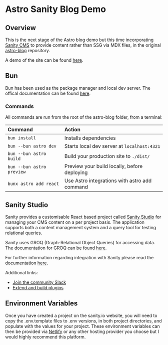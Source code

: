 # Astro Sanity Blog Demo

## Overview

This is the next stage of the Astro blog demo but this time incorporating [Sanity CMS](https://www.sanity.io/) to provide content rather than SSG via MDX files, in the original [astro-blog](https://github.com/BarryJacobs/astro-blog) repository.

A demo of the site can be found [here](https://resilient-pavlova-922456.netlify.app/).

## Bun

Bun has been used as the package manager and local dev server. The offical documentation can be found [here](https://bun.sh/).

### Commands

All commands are run from the root of the astro-blog folder, from a terminal:

| Command                   | Action                                        |
| :------------------------ | :-------------------------------------------- |
| `bun install`             | Installs dependencies                         |
| `bun --bun astro dev`     | Starts local dev server at `localhost:4321`   |
| `bun --bun astro build`   | Build your production site to `./dist/`       |
| `bun --bun astro preview` | Preview your build locally, before deploying  |
| `bunx astro add react`    | Use Astro integrations with astro add command |

## Sanity Studio

Sanity provides a customisable React based project called [Sanity Studio](https://www.sanity.io/studio) for managing your CMS content on a per project basis. The application supports both a content management system and a query tool for testing relational queries.

Sanity uses GROQ (Graph-Relational Object Queries) for accessing data. The documentation for GROQ can be found [here](https://www.sanity.io/docs/how-queries-work).

For further information regarding integration with Sanity please read the documentation [here](https://www.sanity.io/guides/sanity-astro-blog).

Additional links:

- [Join the community Slack](https://slack.sanity.io/?utm_source=readme)
- [Extend and build plugins](https://www.sanity.io/docs/content-studio/extending?utm_source=readme)

## Environment Variables

Once you have created a project on the sanity.io website, you will need to copy the .env.template files to .env versions, in both project directories, and populate with the values for your project. These environment variables can then be provided via [Netlify](https://www.netlify.com/) or any other hosting provider you choose but I would highly recommend this platform.
